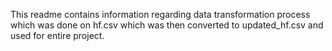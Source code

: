 This readme contains information regarding data transformation process which was done on hf.csv which was then converted to updated_hf.csv and used for entire project.
